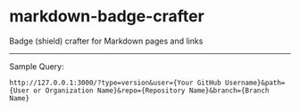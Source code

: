 # markdown-badge-crafter
Badge (shield) crafter for Markdown pages and links

___

Sample Query:
```
http://127.0.0.1:3000/?type=version&user={Your GitHub Username}&path={User or Organization Name}&repo={Repository Name}&branch={Branch Name}
```
